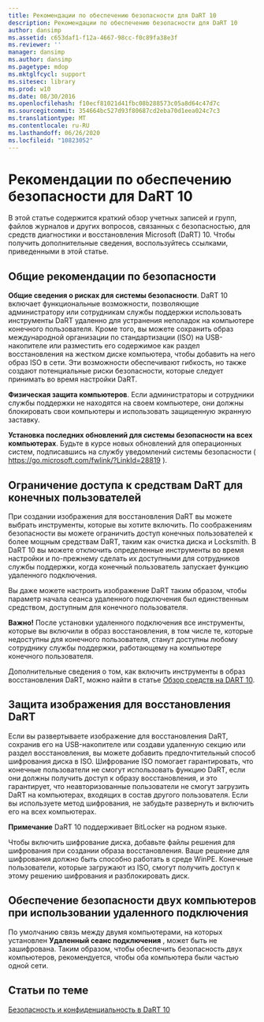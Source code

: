 ```yaml
---
title: Рекомендации по обеспечению безопасности для DaRT 10
description: Рекомендации по обеспечению безопасности для DaRT 10
author: dansimp
ms.assetid: c653daf1-f12a-4667-98cc-f0c89fa38e3f
ms.reviewer: ''
manager: dansimp
ms.author: dansimp
ms.pagetype: mdop
ms.mktglfcycl: support
ms.sitesec: library
ms.prod: w10
ms.date: 08/30/2016
ms.openlocfilehash: f10ecf81021d41fbc08b288573c05a8d64c47d7c
ms.sourcegitcommit: 354664bc527d93f80687cd2eba70d1eea024c7c3
ms.translationtype: MT
ms.contentlocale: ru-RU
ms.lasthandoff: 06/26/2020
ms.locfileid: "10823052"
---
```

# Рекомендации по обеспечению безопасности для DaRT 10


В этой статье содержится краткий обзор учетных записей и групп, файлов журналов и других вопросов, связанных с безопасностью, для средств диагностики и восстановления Microsoft (DaRT) 10. Чтобы получить дополнительные сведения, воспользуйтесь ссылками, приведенными в этой статье.

## Общие рекомендации по безопасности


**Общие сведения о рисках для системы безопасности**. DaRT 10 включает функциональные возможности, позволяющие администратору или сотрудникам службы поддержки использовать инструменты DaRT удаленно для устранения неполадок на компьютере конечного пользователя. Кроме того, вы можете сохранить образ международной организации по стандартизации (ISO) на USB-накопителе или разместить его содержимое как раздел восстановления на жестком диске компьютера, чтобы добавить на него образ ISO в сети. Эти возможности обеспечивают гибкость, но также создают потенциальные риски безопасности, которые следует принимать во время настройки DaRT.

**Физическая защита компьютеров**. Если администраторы и сотрудники службы поддержки не находятся на своем компьютере, они должны блокировать свои компьютеры и использовать защищенную экранную заставку.

**Установка последних обновлений для системы безопасности на всех компьютерах**. Будьте в курсе новых обновлений для операционных систем, подписавшись на службу уведомлений системы безопасности ( <https://go.microsoft.com/fwlink/?LinkId=28819> ).

## Ограничение доступа к средствам DaRT для конечных пользователей


При создании изображения для восстановления DaRT вы можете выбрать инструменты, которые вы хотите включить. По соображениям безопасности вы можете ограничить доступ конечных пользователей к более мощным средствам DaRT, таким как очистка диска и Locksmith. В DaRT 10 вы можете отключить определенные инструменты во время настройки и по-прежнему сделать их доступными для сотрудников службы поддержки, когда конечный пользователь запускает функцию удаленного подключения.

Вы даже можете настроить изображение DaRT таким образом, чтобы параметр начала сеанса удаленного подключения был единственным средством, доступным для конечного пользователя.

**Важно!**  После установки удаленного подключения все инструменты, которые вы включили в образ восстановления, в том числе те, которые недоступны для конечного пользователя, станут доступны любому сотруднику службы поддержки, работающему на компьютере конечного пользователя.

 

Дополнительные сведения о том, как включить инструменты в образ восстановления DaRT, можно найти в статье [Обзор средств на DART 10](overview-of-the-tools-in-dart-10.md).

## Защита изображения для восстановления DaRT


Если вы развертываете изображение для восстановления DaRT, сохранив его на USB-накопителе или создави удаленную секцию или раздел восстановления, вы можете добавить предпочтительный способ шифрования диска в ISO. Шифрование ISO помогает гарантировать, что конечные пользователи не смогут использовать функцию DaRT, если они должны получить доступ к образу восстановления, и это гарантирует, что неавторизованные пользователи не смогут загрузить DaRT на компьютерах, входящих в состав другого пользователя. Если вы используете метод шифрования, не забудьте развернуть и включить его на всех компьютерах.

**Примечание**  DaRT 10 поддерживает BitLocker на родном языке.

 

Чтобы включить шифрование диска, добавьте файлы решения для шифрования при создании образа восстановления. Ваше решение для шифрования должно быть способно работать в среде WinPE. Конечные пользователи, которые загружают из ISO, смогут получить доступ к этому решению шифрования и разблокировать диск.

## Обеспечение безопасности двух компьютеров при использовании удаленного подключения


По умолчанию связь между двумя компьютерами, на которых установлен **Удаленный сеанс подключения** , может быть не зашифрована. Таким образом, чтобы обеспечить безопасность двух компьютеров, рекомендуется, чтобы оба компьютера были частью одной сети.

## Статьи по теме


[Безопасность и конфиденциальность в DaRT 10](security-and-privacy-for-dart-10.md)

 

 






